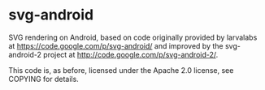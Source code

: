 svg-android
===========

SVG rendering on Android, based on code originally provided by larvalabs at https://code.google.com/p/svg-android/ and improved by the svg-android-2 project at http://code.google.com/p/svg-android-2/.

This code is, as before, licensed under the Apache 2.0 license, see COPYING for details.



